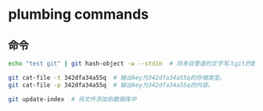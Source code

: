 # plumbing commands

## 命令

```bash
echo "test git" | git hash-object -w --stdin  # 将来自管道的文字写入git的数据库

git cat-file -t 342dfa34a55q  # 输出key为342dfa34a55q的存储类型。
git cat-file -p 342dfa34a55q  # 输出key为342dfa34a55q的内容。

git update-index  # 将文件添加到数据库中
```

